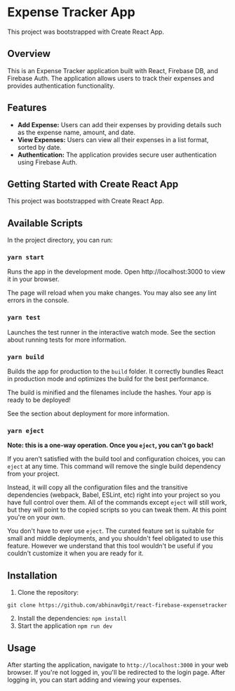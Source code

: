 # Expense Tracker App

This project was bootstrapped with Create React App.

## Overview
This is an Expense Tracker application built with React, Firebase DB, and Firebase Auth. The application allows users to track their expenses and provides authentication functionality.

## Features
- **Add Expense:** Users can add their expenses by providing details such as the expense name, amount, and date.
- **View Expenses:** Users can view all their expenses in a list format, sorted by date.
- **Authentication:** The application provides secure user authentication using Firebase Auth.

## Getting Started with Create React App

This project was bootstrapped with Create React App.

## Available Scripts

In the project directory, you can run:

### `yarn start`

Runs the app in the development mode.
Open http://localhost:3000 to view it in your browser.

The page will reload when you make changes.
You may also see any lint errors in the console.

### `yarn test`

Launches the test runner in the interactive watch mode.
See the section about running tests for more information.

### `yarn build`

Builds the app for production to the `build` folder.
It correctly bundles React in production mode and optimizes the build for the best performance.

The build is minified and the filenames include the hashes.
Your app is ready to be deployed!

See the section about deployment for more information.

### `yarn eject`

**Note: this is a one-way operation. Once you `eject`, you can't go back!**

If you aren't satisfied with the build tool and configuration choices, you can `eject` at any time. This command will remove the single build dependency from your project.

Instead, it will copy all the configuration files and the transitive dependencies (webpack, Babel, ESLint, etc) right into your project so you have full control over them. All of the commands except `eject` will still work, but they will point to the copied scripts so you can tweak them. At this point you're on your own.

You don't have to ever use `eject`. The curated feature set is suitable for small and middle deployments, and you shouldn't feel obligated to use this feature. However we understand that this tool wouldn't be useful if you couldn't customize it when you are ready for it.

## Installation
1. Clone the repository:
```
git clone https://github.com/abhinav0git/react-firebase-expensetracker
```
2. Install the dependencies:
``` npm install ```
3. Start the application
   ``` npm run dev ```

## Usage
After starting the application, navigate to `http://localhost:3000` in your web browser. If you're not logged in, you'll be redirected to the login page. After logging in, you can start adding and viewing your expenses.

